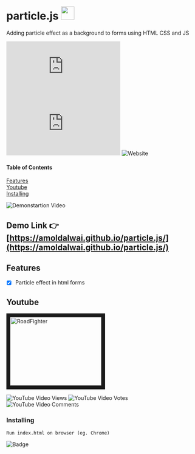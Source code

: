 
# particle.js    <img src="https://emojis.slackmojis.com/emojis/images/1481348711/1475/flappy_bird.png?1481348711"  width="35" height="35" />

Adding particle effect as a background to forms using HTML CSS and JS 


![GitHub top language](https://img.shields.io/github/languages/top/amoldalwai/particle.js?style=plastic)
![GitHub code size in bytes](https://img.shields.io/github/languages/code-size/amoldalwai/particle.js?style=plastic)
![Website](https://img.shields.io/website?style=plastic&url=https%3A%2F%2Famoldalwai.github.io%2Fparticle.js%2F)

#### Table of Contents  
[Features](#Features)  
[Youtube](#Youtube)\
[Installing](#Installing)


![Demonstartion Video](https://j.gifs.com/RONZPK.gif)


## Demo Link :point_right: [https://amoldalwai.github.io/particle.js/](https://amoldalwai.github.io/particle.js/)


## Features 

- [x] Particle effect in html forms


## Youtube

<a href="http://www.youtube.com/watch?feature=player_embedded&v=Sd275rAxGTE
" target="_blank"><img src="http://img.youtube.com/vi/Sd275rAxGTE/0.jpg" 
alt="RoadFighter " width="240" height="180" border="10" /></a>

![YouTube Video Views](https://img.shields.io/youtube/views/Sd275rAxGTE?style=plastic)
![YouTube Video Votes](https://img.shields.io/youtube/likes/Sd275rAxGTE?style=social&withDislikes)
![YouTube Video Comments](https://img.shields.io/youtube/comments/Sd275rAxGTE?style=social)


### Installing

```
Run index.html on browser (eg. Chrome)
```

![Badge](https://img.shields.io/badge/Made%20by-Amol%20Dalwai-red?style=for-the-badge)

